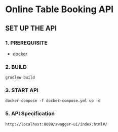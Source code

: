 # Online Table Booking API

## SET UP THE API

### 1. PREREQUISITE
- docker

### 2. BUILD
```
gradlew build
```

### 3. START API
```
docker-compose -f docker-compose.yml up -d
```

### 5. API Specification
```
http://localhost:8080/swagger-ui/index.html#/
```